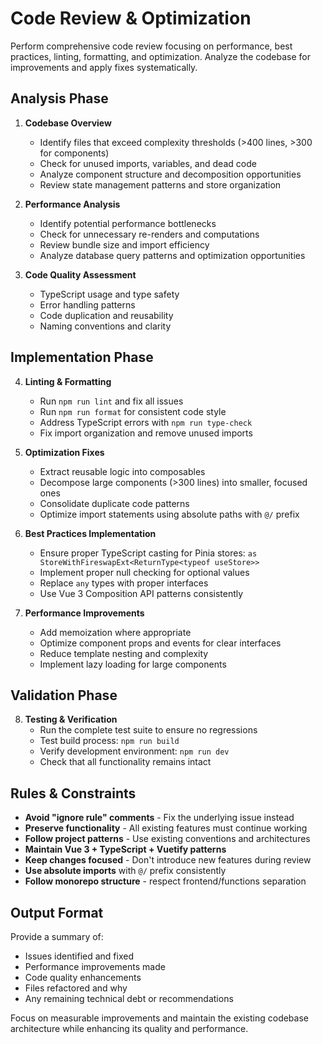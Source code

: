 # Code Review & Optimization

Perform comprehensive code review focusing on performance, best practices, linting, formatting, and optimization. Analyze the codebase for improvements and apply fixes systematically.

## Analysis Phase

1. **Codebase Overview**
   - Identify files that exceed complexity thresholds (>400 lines, >300 for components)
   - Check for unused imports, variables, and dead code
   - Analyze component structure and decomposition opportunities
   - Review state management patterns and store organization

2. **Performance Analysis**
   - Identify potential performance bottlenecks
   - Check for unnecessary re-renders and computations
   - Review bundle size and import efficiency
   - Analyze database query patterns and optimization opportunities

3. **Code Quality Assessment**
   - TypeScript usage and type safety
   - Error handling patterns
   - Code duplication and reusability
   - Naming conventions and clarity

## Implementation Phase

4. **Linting & Formatting**
   - Run `npm run lint` and fix all issues
   - Run `npm run format` for consistent code style
   - Address TypeScript errors with `npm run type-check`
   - Fix import organization and remove unused imports

5. **Optimization Fixes**
   - Extract reusable logic into composables
   - Decompose large components (>300 lines) into smaller, focused ones
   - Consolidate duplicate code patterns
   - Optimize import statements using absolute paths with `@/` prefix

6. **Best Practices Implementation**
   - Ensure proper TypeScript casting for Pinia stores: `as StoreWithFireswapExt<ReturnType<typeof useStore>>`
   - Implement proper null checking for optional values
   - Replace `any` types with proper interfaces
   - Use Vue 3 Composition API patterns consistently

7. **Performance Improvements**
   - Add memoization where appropriate
   - Optimize component props and events for clear interfaces
   - Reduce template nesting and complexity
   - Implement lazy loading for large components

## Validation Phase

8. **Testing & Verification**
   - Run the complete test suite to ensure no regressions
   - Test build process: `npm run build`
   - Verify development environment: `npm run dev`
   - Check that all functionality remains intact

## Rules & Constraints

- **Avoid "ignore rule" comments** - Fix the underlying issue instead
- **Preserve functionality** - All existing features must continue working
- **Follow project patterns** - Use existing conventions and architectures
- **Maintain Vue 3 + TypeScript + Vuetify patterns**
- **Keep changes focused** - Don't introduce new features during review
- **Use absolute imports** with `@/` prefix consistently
- **Follow monorepo structure** - respect frontend/functions separation

## Output Format

Provide a summary of:
- Issues identified and fixed
- Performance improvements made
- Code quality enhancements
- Files refactored and why
- Any remaining technical debt or recommendations

Focus on measurable improvements and maintain the existing codebase architecture while enhancing its quality and performance.